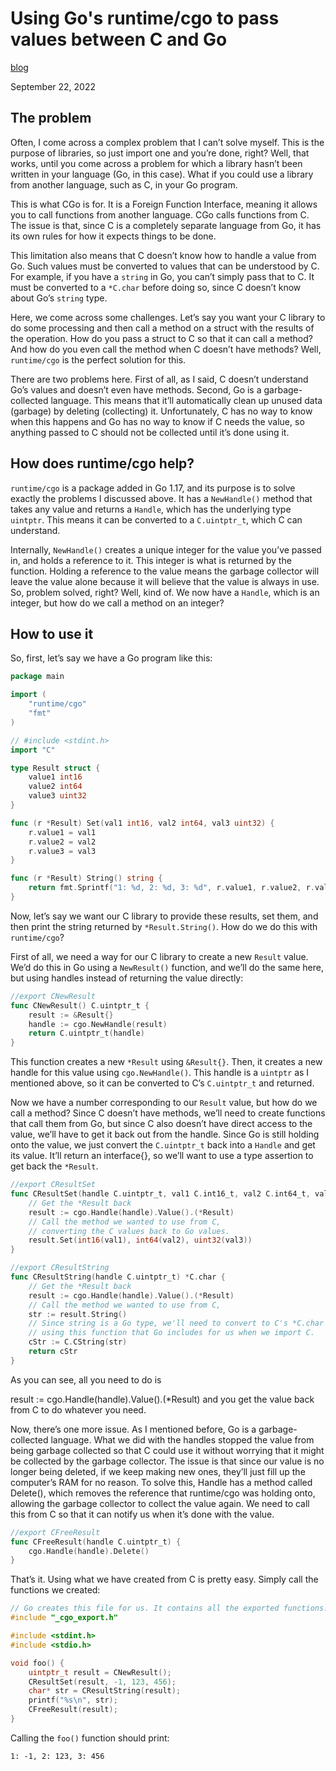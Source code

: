 # Using Go's runtime/cgo to pass values between C and Go

[blog](https://www.arsenm.dev/blog/runtime-cgo/)

September 22, 2022

## The problem

Often, I come across a complex problem that I can’t solve myself. This is the purpose of libraries, so just import one and you’re done, right? Well, that works, until you come across a problem for which a library hasn’t been written in your language (Go, in this case). What if you could use a library from another language, such as C, in your Go program.

This is what CGo is for. It is a Foreign Function Interface, meaning it allows you to call functions from another language. CGo calls functions from C. The issue is that, since C is a completely separate language from Go, it has its own rules for how it expects things to be done.

This limitation also means that C doesn’t know how to handle a value from Go. Such values must be converted to values that can be understood by C. For example, if you have a `string` in Go, you can’t simply pass that to C. It must be converted to a `*C.char` before doing so, since C doesn’t know about Go’s `string` type.

Here, we come across some challenges. Let’s say you want your C library to do some processing and then call a method on a struct with the results of the operation. How do you pass a struct to C so that it can call a method? And how do you even call the method when C doesn’t have methods? Well, `runtime/cgo` is the perfect solution for this.

There are two problems here. First of all, as I said, C doesn’t understand Go’s values and doesn’t even have methods. Second, Go is a garbage-collected language. This means that it’ll automatically clean up unused data (garbage) by deleting (collecting) it. Unfortunately, C has no way to know when this happens and Go has no way to know if C needs the value, so anything passed to C should not be collected until it’s done using it.

## How does runtime/cgo help?

`runtime/cgo` is a package added in Go 1.17, and its purpose is to solve exactly the problems I discussed above. It has a `NewHandle()` method that takes any value and returns a `Handle`, which has the underlying type `uintptr`. This means it can be converted to a `C.uintptr_t`, which C can understand.

Internally, `NewHandle()` creates a unique integer for the value you’ve passed in, and holds a reference to it. This integer is what is returned by the function. Holding a reference to the value means the garbage collector will leave the value alone because it will believe that the value is always in use. So, problem solved, right? Well, kind of. We now have a `Handle`, which is an integer, but how do we call a method on an integer?

## How to use it

So, first, let’s say we have a Go program like this:

```go
package main

import (
    "runtime/cgo"
    "fmt"
)

// #include <stdint.h>
import "C"

type Result struct {
    value1 int16
    value2 int64
    value3 uint32
}

func (r *Result) Set(val1 int16, val2 int64, val3 uint32) {
    r.value1 = val1
    r.value2 = val2
    r.value3 = val3
}

func (r *Result) String() string {
    return fmt.Sprintf("1: %d, 2: %d, 3: %d", r.value1, r.value2, r.value3)
}
```

Now, let’s say we want our C library to provide these results, set them, and then print the string returned by `*Result.String()`. How do we do this with `runtime/cgo`?

First of all, we need a way for our C library to create a new `Result` value. We’d do this in Go using a `NewResult()` function, and we’ll do the same here, but using handles instead of returning the value directly:

```go
//export CNewResult
func CNewResult() C.uintptr_t {
    result := &Result{}
    handle := cgo.NewHandle(result)
    return C.uintptr_t(handle)
}
```

This function creates a new `*Result` using `&Result{}`. Then, it creates a new handle for this value using `cgo.NewHandle()`. This handle is a `uintptr` as I mentioned above, so it can be converted to C’s `C.uintptr_t` and returned.

Now we have a number corresponding to our `Result` value, but how do we call a method? Since C doesn’t have methods, we’ll need to create functions that call them from Go, but since C also doesn’t have direct access to the value, we’ll have to get it back out from the handle. Since Go is still holding onto the value, we just convert the `C.uintptr_t` back into a `Handle` and get its value. It’ll return an interface{}, so we’ll want to use a type assertion to get back the `*Result`.

```go
//export CResultSet
func CResultSet(handle C.uintptr_t, val1 C.int16_t, val2 C.int64_t, val3 C.uint32_t) {
    // Get the *Result back
    result := cgo.Handle(handle).Value().(*Result)
    // Call the method we wanted to use from C,
    // converting the C values back to Go values.
    result.Set(int16(val1), int64(val2), uint32(val3))
}

//export CResultString
func CResultString(handle C.uintptr_t) *C.char {
    // Get the *Result back
    result := cgo.Handle(handle).Value().(*Result)
    // Call the method we wanted to use from C,
    str := result.String()
    // Since string is a Go type, we'll need to convert to C's *C.char
    // using this function that Go includes for us when we import C.
    cStr := C.CString(str)
    return cStr
}
```

As you can see, all you need to do is

result := cgo.Handle(handle).Value().(*Result)
and you get the value back from C to do whatever you need.

Now, there’s one more issue. As I mentioned before, Go is a garbage-collected language. What we did with the handles stopped the value from being garbage collected so that C could use it without worrying that it might be collected by the garbage collector. The issue is that since our value is no longer being deleted, if we keep making new ones, they’ll just fill up the computer’s RAM for no reason. To solve this, Handle has a method called Delete(), which removes the reference that runtime/cgo was holding onto, allowing the garbage collector to collect the value again. We need to call this from C so that it can notify us when it’s done with the value.

```go
//export CFreeResult
func CFreeResult(handle C.uintptr_t) {
    cgo.Handle(handle).Delete()
}
```

That’s it. Using what we have created from C is pretty easy. Simply call the functions we created:

```c
// Go creates this file for us. It contains all the exported functions.
#include "_cgo_export.h"

#include <stdint.h>
#include <stdio.h>

void foo() {
    uintptr_t result = CNewResult();
    CResultSet(result, -1, 123, 456);
    char* str = CResultString(result);
    printf("%s\n", str);
    CFreeResult(result);
}
```

Calling the `foo()` function should print:

`1: -1, 2: 123, 3: 456`
